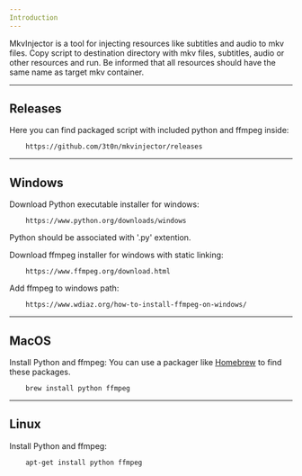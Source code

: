 ```yaml
---
Introduction
---
```

MkvInjector is a tool for injecting resources like subtitles and audio to mkv files.
Copy script to destination directory with mkv files, subtitles, audio or other resources and run.
Be informed that all resources should have the same name as target mkv container.

---
Releases
---
Here you can find packaged script with included python and ffmpeg inside:
        
        https://github.com/3t0n/mkvinjector/releases

---
Windows
---
Download Python executable installer for windows:

        https://www.python.org/downloads/windows

Python should be associated with '.py' extention.

Download ffmpeg installer for windows with static linking:

        https://www.ffmpeg.org/download.html

Add ffmpeg to windows path:

        https://www.wdiaz.org/how-to-install-ffmpeg-on-windows/

---
MacOS
---
Install Python and ffmpeg:
You can use a packager like [Homebrew](https://brew.sh/) to find these packages.

        brew install python ffmpeg

---
Linux
---
Install Python and ffmpeg:

        apt-get install python ffmpeg

